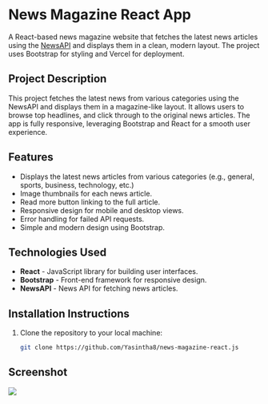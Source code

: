 # News Magazine React App

A React-based news magazine website that fetches the latest news articles using the [NewsAPI](https://newsapi.org/) and displays them in a clean, modern layout. The project uses Bootstrap for styling and Vercel for deployment.

## Project Description

This project fetches the latest news from various categories using the NewsAPI and displays them in a magazine-like layout. It allows users to browse top headlines, and click through to the original news articles. The app is fully responsive, leveraging Bootstrap and React for a smooth user experience.

## Features

- Displays the latest news articles from various categories (e.g., general, sports, business, technology, etc.)
- Image thumbnails for each news article.
- Read more button linking to the full article.
- Responsive design for mobile and desktop views.
- Error handling for failed API requests.
- Simple and modern design using Bootstrap.

## Technologies Used

- **React** - JavaScript library for building user interfaces.
- **Bootstrap** - Front-end framework for responsive design.
- **NewsAPI** - News API for fetching news articles.

## Installation Instructions

1. Clone the repository to your local machine:
   ```bash
   git clone https://github.com/Yasintha8/news-magazine-react.js

## Screenshot
<img src="https://github.com/Yasintha8/news-magazine-react.js/blob/main/src/assets/cover.png"/>
